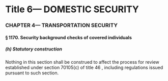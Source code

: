 
# Title 6— DOMESTIC SECURITY
### CHAPTER 4— TRANSPORTATION SECURITY
#### § 1170. Security background checks of covered individuals
##### (h) Statutory construction

Nothing in this section shall be construed to affect the process for review established under section 70105(c) of title 46 , including regulations issued pursuant to such section.

